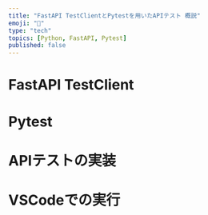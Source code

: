 ```yaml
---
title: "FastAPI TestClientとPytestを用いたAPIテスト 概説"
emoji: "🐍"
type: "tech"
topics: [Python, FastAPI, Pytest]
published: false
---
```


# FastAPI TestClient

# Pytest

# APIテストの実装

# VSCodeでの実行